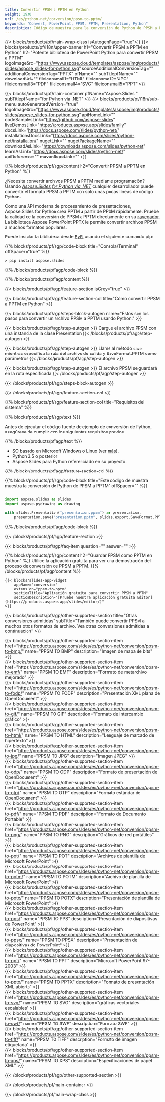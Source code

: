 ```yaml
---
title: Convertir PPSM a PPTM en Python
weight: 1930
url: /es/python-net/conversion/ppsm-to-pptm/ 
keywords: "Convert, PowerPoint, PPSM, PPTM, Presentation, Python"
description: Código de muestra para la conversión de Python de PPSM a PPTM. Utilice la API Python de PowerPoint para la conversión por lotes de archivos PPSM a archivos PPTM.
---
```


{{< blocks/products/pf/main-wrap-class isAutogenPage="true">}}
{{< blocks/products/pf/i18n/upper-banner h1="Convertir PPSM a PPTM en Python" h2="Potente biblioteca de PowerPoint Python para convertir PPSM a PPTM" logoImageSrc="https://www.aspose.cloud/templates/aspose/img/products/slides/aspose_slides-for-python.svg" sourceAdditionalConversionTag="" additionalConversionTag="PPTX" pfName="" subTitlepfName="" downloadUrl="" fileiconsmall1="HTML" fileiconsmall2="JPG" fileiconsmall3="PDF" fileiconsmall4="SVG" fileiconsmall5="PPT" >}}

{{< blocks/products/pf/main-container pfName="Aspose.Slides " subTitlepfName="for Python via .NET" >}}
{{< blocks/products/pf/i18n/sub-menu autoGeneratedVersion="true" logoImageSrc="https://www.aspose.cloud/templates/aspose/img/products/slides/aspose_slides-for-python.svg" apiHomeLink="" codeSamplesLink="https://github.com/aspose-slides" liveDemosLink="https://products.aspose.app/slides/family" docsLink="https://docs.aspose.com/slides/python-net/" installationsDocsLink="https://docs.aspose.com/slides/python-net/installation/" nugetLink="" nugetPackageName="" downloadAsLink="https://downloads.aspose.com/slides/python-net" learnAsLink="https://docs.aspose.com/slides/python-net/" apiReference="" mavenRepoLink="" >}}

{{% blocks/products/pf/agp/content h2="Convertir PPSM a PPTM en Python" %}}

¿Necesita convertir archivos PPSM a PPTM mediante programación? Usando [*Aspose.Slides for Python via .NET*](https://products.aspose.com/slides/es/python-net/) cualquier desarrollador puede convertir el formato PPSM a PPTM con solo unas pocas líneas de código Python.

Como una API moderna de procesamiento de presentaciones, Aspose.Slides for Python crea PPTM a partir de PPSM rápidamente. Pruebe la calidad de la conversión de PPSM a PPTM directamente en su [navegador](https://products.aspose.app/slides/conversion). La biblioteca Aspose PowerPoint PPTX le permite convertir archivos PPSM a muchos formatos populares.

Puede instalar la biblioteca desde [PyPI](https://pypi.org/project/Aspose.Slides/) usando el siguiente comando pip:

{{% blocks/products/pf/agp/code-block title="Consola/Terminal" offSpacer="true" %}}

```console
> pip install aspose.slides

```

{{% /blocks/products/pf/agp/code-block %}}

{{% /blocks/products/pf/agp/content %}}

{{< blocks/products/pf/agp/feature-section isGrey="true" >}}

{{< blocks/products/pf/agp/feature-section-col title="Cómo convertir PPSM a PPTM en Python" >}}

{{< blocks/products/pf/agp/steps-block-autogen name="Estos son los pasos para convertir un archivo PPSM a PPTM usando Python." >}}

{{< blocks/products/pf/agp/step-autogen >}}
Cargue el archivo PPSM con una instancia de la clase Presentation
{{< /blocks/products/pf/agp/step-autogen >}}

{{< blocks/products/pf/agp/step-autogen >}}
Llame al método `save` mientras especifica la ruta del archivo de salida y SaveFormat.PPTM como parámetros
{{< /blocks/products/pf/agp/step-autogen >}}

{{< blocks/products/pf/agp/step-autogen >}}
El archivo PPSM se guardará en la ruta especificada
{{< /blocks/products/pf/agp/step-autogen >}}

{{< /blocks/products/pf/agp/steps-block-autogen >}}

{{< /blocks/products/pf/agp/feature-section-col >}}

{{% blocks/products/pf/agp/feature-section-col title="Requisitos del sistema" %}}

{{% blocks/products/pf/agp/text %}}

 Antes de ejecutar el código fuente de ejemplo de conversión de Python, asegúrese de cumplir con los siguientes requisitos previos.

{{% /blocks/products/pf/agp/text %}}

- SO basado en Microsoft Windows o Linux (ver [más](https://docs.aspose.com/slides/python-net/system-requirements/)).
- Python 3.5 o posterior
- Aspose.Slides para Python referenciado en su proyecto.

{{% /blocks/products/pf/agp/feature-section-col %}}

{{% blocks/products/pf/agp/code-block title="Este código de muestra muestra la conversión de Python de PPSM a PPTM" offSpacer="" %}}

```py

import aspose.slides as slides
import aspose.pydrawing as drawing

with slides.Presentation("presentation.ppsm") as presentation:
    presentation.save("presentation.pptm", slides.export.SaveFormat.PPTM)

```
{{% /blocks/products/pf/agp/code-block %}}

{{< /blocks/products/pf/agp/feature-section >}}

{{< blocks/products/pf/agp/faq-item question="" answer="" >}}
 
{{% blocks/products/pf/agp/content h2="Guardar PPSM como PPTM en Python" %}}
Utilice la aplicación gratuita para ver una demostración del proceso de conversión de PPSM a PPTM. 
{{% /blocks/products/pf/agp/content %}}

<!-- aboutfile Starts -->

<!-- aboutfile Ends -->

    {{< blocks/slides-app-widget 
        appName="conversion"
        extension="ppsm-to-pptm"
        sectionTitle="Aplicación gratuita para convertir PPSM a PPTM" 
        sectionDescription="[Pruebe nuestra aplicación gratuita Editor](https://products.aspose.app/slides/editor/)" 
    >}}
    
{{< blocks/products/pf/agp/other-supported-section title="Otras conversiones admitidas" subTitle="También puede convertir PPSM a muchos otros formatos de archivo. Vea otras conversiones admitidas a continuación" >}}

{{< blocks/products/pf/agp/other-supported-section-item href="https://products.aspose.com/slides/es/python-net/conversion/ppsm-to-bmp/" name="PPSM TO BMP" description="Imagen de mapa de bits" >}}  
{{< blocks/products/pf/agp/other-supported-section-item href="https://products.aspose.com/slides/es/python-net/conversion/ppsm-to-emf/" name="PPSM TO EMF" description="Formato de metarchivo mejorado" >}}  
{{< blocks/products/pf/agp/other-supported-section-item href="https://products.aspose.com/slides/es/python-net/conversion/ppsm-to-fodp/" name="PPSM TO FODP" description="Presentación XML plana de OpenDocument" >}}  
{{< blocks/products/pf/agp/other-supported-section-item href="https://products.aspose.com/slides/es/python-net/conversion/ppsm-to-gif/" name="PPSM TO GIF" description="Formato de intercambio gráfico" >}}  
{{< blocks/products/pf/agp/other-supported-section-item href="https://products.aspose.com/slides/es/python-net/conversion/ppsm-to-html/" name="PPSM TO HTML" description="Lenguaje de marcado de hipertexto" >}}  
{{< blocks/products/pf/agp/other-supported-section-item href="https://products.aspose.com/slides/es/python-net/conversion/ppsm-to-jpg/" name="PPSM TO JPG" description="Imagen JPEG" >}}  
{{< blocks/products/pf/agp/other-supported-section-item href="https://products.aspose.com/slides/es/python-net/conversion/ppsm-to-odp/" name="PPSM TO ODP" description="Formato de presentación de OpenDocument" >}}  
{{< blocks/products/pf/agp/other-supported-section-item href="https://products.aspose.com/slides/es/python-net/conversion/ppsm-to-otp/" name="PPSM TO OTP" description="Formato estándar de OpenDocument" >}}  
{{< blocks/products/pf/agp/other-supported-section-item href="https://products.aspose.com/slides/es/python-net/conversion/ppsm-to-pdf/" name="PPSM TO PDF" description="Formato de Documento Portable" >}}  
{{< blocks/products/pf/agp/other-supported-section-item href="https://products.aspose.com/slides/es/python-net/conversion/ppsm-to-png/" name="PPSM TO PNG" description="Gráficos de red portátiles" >}}  
{{< blocks/products/pf/agp/other-supported-section-item href="https://products.aspose.com/slides/es/python-net/conversion/ppsm-to-pot/" name="PPSM TO POT" description="Archivos de plantilla de Microsoft PowerPoint" >}}  
{{< blocks/products/pf/agp/other-supported-section-item href="https://products.aspose.com/slides/es/python-net/conversion/ppsm-to-potm/" name="PPSM TO POTM" description="Archivo de plantilla de Microsoft PowerPoint" >}}  
{{< blocks/products/pf/agp/other-supported-section-item href="https://products.aspose.com/slides/es/python-net/conversion/ppsm-to-potx/" name="PPSM TO POTX" description="Presentación de plantilla de Microsoft PowerPoint" >}}  
{{< blocks/products/pf/agp/other-supported-section-item href="https://products.aspose.com/slides/es/python-net/conversion/ppsm-to-pps/" name="PPSM TO PPS" description="Presentación de diapositivas de PowerPoint" >}}  
{{< blocks/products/pf/agp/other-supported-section-item href="https://products.aspose.com/slides/es/python-net/conversion/ppsm-to-ppsx/" name="PPSM TO PPSX" description="Presentación de diapositivas de PowerPoint" >}}  
{{< blocks/products/pf/agp/other-supported-section-item href="https://products.aspose.com/slides/es/python-net/conversion/ppsm-to-ppt/" name="PPSM TO PPT" description="Microsoft PowerPoint 97-2003" >}}  
{{< blocks/products/pf/agp/other-supported-section-item href="https://products.aspose.com/slides/es/python-net/conversion/ppsm-to-pptx/" name="PPSM TO PPTX" description="Formato de presentación XML abierto" >}}  
{{< blocks/products/pf/agp/other-supported-section-item href="https://products.aspose.com/slides/es/python-net/conversion/ppsm-to-svg/" name="PPSM TO SVG" description="gráficas vectoriales escalables" >}}  
{{< blocks/products/pf/agp/other-supported-section-item href="https://products.aspose.com/slides/es/python-net/conversion/ppsm-to-swf/" name="PPSM TO SWF" description="Formato SWF" >}}  
{{< blocks/products/pf/agp/other-supported-section-item href="https://products.aspose.com/slides/es/python-net/conversion/ppsm-to-tiff/" name="PPSM TO TIFF" description="Formato de imagen etiquetada" >}}  
{{< blocks/products/pf/agp/other-supported-section-item href="https://products.aspose.com/slides/es/python-net/conversion/ppsm-to-xps/" name="PPSM TO XPS" description="Especificaciones de papel XML" >}}  


{{< /blocks/products/pf/agp/other-supported-section >}}

{{< /blocks/products/pf/main-container >}}
    
{{< /blocks/products/pf/main-wrap-class >}}